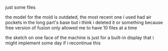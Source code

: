 just some files

the model for the mold is outdated, the most recent one i used had air pockets in the long part's base but i think i deleted it or something because free version of fusion only allowed me to have 10 files at a time

the sketch on one face of the machine is just for a built-in display that i might implement some day if i recontinue this
